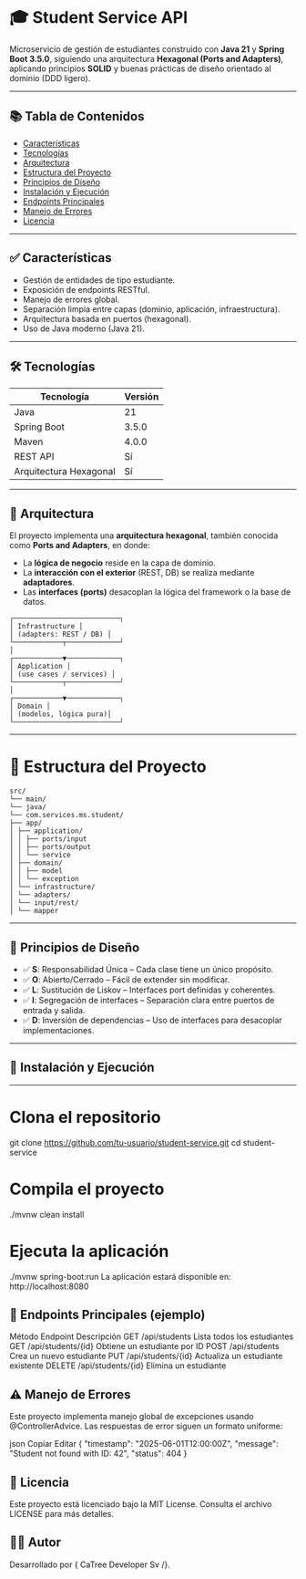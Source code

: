 # 🎓 Student Service API

Microservicio de gestión de estudiantes construido con **Java 21** y **Spring Boot 3.5.0**, 
siguiendo una arquitectura **Hexagonal (Ports and Adapters)**, aplicando principios **SOLID** 
y buenas prácticas de diseño orientado al dominio (DDD ligero).

---

## 📚 Tabla de Contenidos

- [Características](#características)
- [Tecnologías](#tecnologías)
- [Arquitectura](#arquitectura)
- [Estructura del Proyecto](#estructura-del-proyecto)
- [Principios de Diseño](#principios-de-diseño)
- [Instalación y Ejecución](#instalación-y-ejecución)
- [Endpoints Principales](#endpoints-principales)
- [Manejo de Errores](#manejo-de-errores)
- [Licencia](#licencia)

---

## ✅ Características

- Gestión de entidades de tipo estudiante.
- Exposición de endpoints RESTful.
- Manejo de errores global.
- Separación limpia entre capas (dominio, aplicación, infraestructura).
- Arquitectura basada en puertos (hexagonal).
- Uso de Java moderno (Java 21).

---

## 🛠 Tecnologías

| Tecnología         | Versión     |
|--------------------|-------------|
| Java               | 21          |
| Spring Boot        | 3.5.0       |
| Maven              | 4.0.0       |
| REST API           | Sí          |
| Arquitectura Hexagonal | Sí     |

---

## 🧱 Arquitectura

El proyecto implementa una **arquitectura hexagonal**, también conocida como **Ports and Adapters**, en donde:

- La **lógica de negocio** reside en la capa de dominio.
- La **interacción con el exterior** (REST, DB) se realiza mediante **adaptadores**.
- Las **interfaces (ports)** desacoplan la lógica del framework o la base de datos.

```
┌──────────────────────────┐
│ Infrastructure │
│ (adapters: REST / DB) │
└────────────┬─────────────┘
│
┌────────────▼─────────────┐
│ Application │
│ (use cases / services) │
└────────────┬─────────────┘
│
┌────────────▼─────────────┐
│ Domain │
│ (modelos, lógica pura)│
└──────────────────────────┘
```
---

# 📂 Estructura del Proyecto

```
src/
└── main/
└── java/
└── com.services.ms.student/
├── app/
│ ├── application/
│ │ ├── ports/input
│ │ ├── ports/output
│ │ └── service
│ ├── domain/
│ │ ├── model
│ │ └── exception
│ └── infrastructure/
│ └── adapters/
│ └── input/rest/
│ └── mapper
```

---

## 🧠 Principios de Diseño

- ✅ **S**: Responsabilidad Única – Cada clase tiene un único propósito.
- ✅ **O**: Abierto/Cerrado – Fácil de extender sin modificar.
- ✅ **L**: Sustitución de Liskov – Interfaces port definidas y coherentes.
- ✅ **I**: Segregación de interfaces – Separación clara entre puertos de entrada y salida.
- ✅ **D**: Inversión de dependencias – Uso de interfaces para desacoplar implementaciones.

---

## 🚀 Instalación y Ejecución

---

# Clona el repositorio
git clone https://github.com/tu-usuario/student-service.git
cd student-service

# Compila el proyecto
./mvnw clean install

# Ejecuta la aplicación
./mvnw spring-boot:run
La aplicación estará disponible en: http://localhost:8080

## 🔗 Endpoints Principales (ejemplo)

Método	Endpoint	Descripción
GET	/api/students	Lista todos los estudiantes
GET	/api/students/{id}	Obtiene un estudiante por ID
POST	/api/students	Crea un nuevo estudiante
PUT	/api/students/{id}	Actualiza un estudiante existente
DELETE	/api/students/{id}	Elimina un estudiante

## ⚠️ Manejo de Errores
Este proyecto implementa manejo global de excepciones usando @ControllerAdvice. Las respuestas de error siguen un formato uniforme:

json
Copiar
Editar
{
  "timestamp": "2025-06-01T12:00:00Z",
  "message": "Student not found with ID: 42",
  "status": 404
}

## 🪪 Licencia
Este proyecto está licenciado bajo la MIT License. Consulta el archivo LICENSE para más detalles.

## 👨‍💻 Autor
Desarrollado por { CaTree Developer Sv /}.

